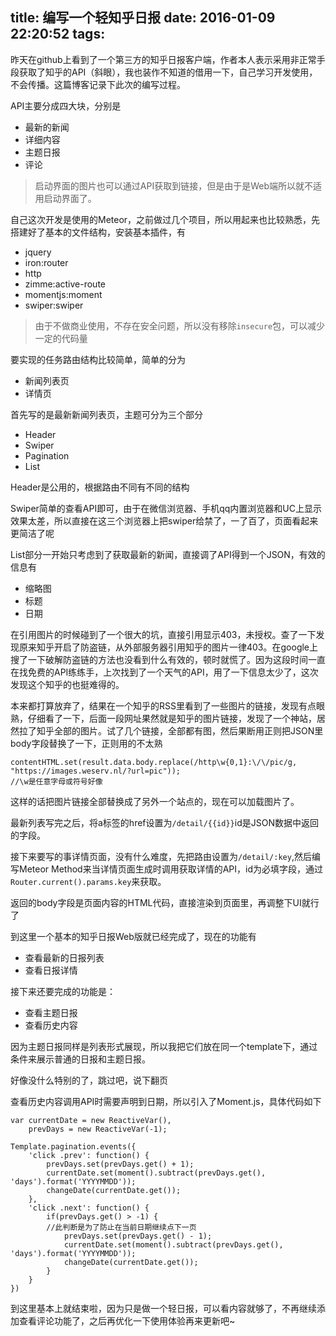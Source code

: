 title: 编写一个轻知乎日报
date: 2016-01-09 22:20:52
tags:
---
昨天在github上看到了一个第三方的知乎日报客户端，作者本人表示采用非正常手段获取了知乎的API（斜眼），我也装作不知道的借用一下，自己学习开发使用，不会传播。这篇博客记录下此次的编写过程。

API主要分成四大块，分别是
- 最新的新闻
- 详细内容
- 主题日报
- 评论

> 启动界面的图片也可以通过API获取到链接，但是由于是Web端所以就不适用启动界面了。

自己这次开发是使用的Meteor，之前做过几个项目，所以用起来也比较熟悉，先搭建好了基本的文件结构，安装基本插件，有
- jquery 
- iron:router
- http
- zimme:active-route
- momentjs:moment
- swiper:swiper

> 由于不做商业使用，不存在安全问题，所以没有移除`insecure`包，可以减少一定的代码量

要实现的任务路由结构比较简单，简单的分为
- 新闻列表页
- 详情页

<!--more-->

首先写的是最新新闻列表页，主题可分为三个部分
- Header
- Swiper
- Pagination
- List

Header是公用的，根据路由不同有不同的结构

Swiper简单的查看API即可，由于在微信浏览器、手机qq内置浏览器和UC上显示效果太差，所以直接在这三个浏览器上把swiper给禁了，一了百了，页面看起来更简洁了呢

List部分一开始只考虑到了获取最新的新闻，直接调了API得到一个JSON，有效的信息有
- 缩略图
- 标题
- 日期

在引用图片的时候碰到了一个很大的坑，直接引用显示403，未授权。查了一下发现原来知乎开启了防盗链，从外部服务器引用知乎的图片一律403。在google上搜了一下破解防盗链的方法也没看到什么有效的，顿时就慌了。因为这段时间一直在找免费的API练练手，上次找到了一个天气的API，用了一下信息太少了，这次发现这个知乎的也挺难得的。

本来都打算放弃了，结果在一个知乎的RSS里看到了一些图片的链接，发现有点眼熟，仔细看了一下，后面一段网址果然就是知乎的图片链接，发现了一个神站，居然拉了知乎全部的图片。试了几个链接，全部都有图，然后果断用正则把JSON里body字段替换了一下，正则用的不太熟
```
contentHTML.set(result.data.body.replace(/http\w{0,1}:\/\/pic/g, "https://images.weserv.nl/?url=pic"));
//\w是任意字母或符号好像
```
这样的话把图片链接全部替换成了另外一个站点的，现在可以加载图片了。

最新列表写完之后，将a标签的href设置为`/detail/{{id}}`id是JSON数据中返回的字段。

接下来要写的事详情页面，没有什么难度，先把路由设置为`/detail/:key`,然后编写Meteor Method来当详情页面生成时调用获取详情的API，id为必填字段，通过`Router.current().params.key`来获取。

返回的body字段是页面内容的HTML代码，直接渲染到页面里，再调整下UI就行了

到这里一个基本的知乎日报Web版就已经完成了，现在的功能有
- 查看最新的日报列表
- 查看日报详情

接下来还要完成的功能是：
- 查看主题日报
- 查看历史内容

因为主题日报同样是列表形式展现，所以我把它们放在同一个template下，通过条件来展示普通的日报和主题日报。

好像没什么特别的了，跳过吧，说下翻页

查看历史内容调用API时需要声明到日期，所以引入了Moment.js，具体代码如下
```
var currentDate = new ReactiveVar(),
	prevDays = new ReactiveVar(-1);

Template.pagination.events({
	'click .prev': function() {
		prevDays.set(prevDays.get() + 1);
		currentDate.set(moment().subtract(prevDays.get(), 'days').format('YYYYMMDD'));
		changeDate(currentDate.get());
	},
	'click .next': function() {
		if(prevDays.get() > -1) {  
		//此判断是为了防止在当前日期继续点下一页
			prevDays.set(prevDays.get() - 1);
			currentDate.set(moment().subtract(prevDays.get(), 'days').format('YYYYMMDD'));
			changeDate(currentDate.get());
		}
	}
})
```

到这里基本上就结束啦，因为只是做一个轻日报，可以看内容就够了，不再继续添加查看评论功能了，之后再优化一下使用体验再来更新吧~